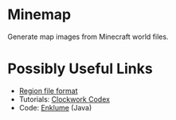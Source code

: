 # Minemap

Generate map images from Minecraft world files.

# Possibly Useful Links

* [Region file format](https://minecraft.gamepedia.com/Region_file_format)
* Tutorials: [Clockwork Codex](http://clockworkcodex.blogspot.com/2011/06/minecraft-mapping-reading-minecraft.html)
* Code: [Enklume](https://github.com/Hugobros3/Enklume) (Java)
